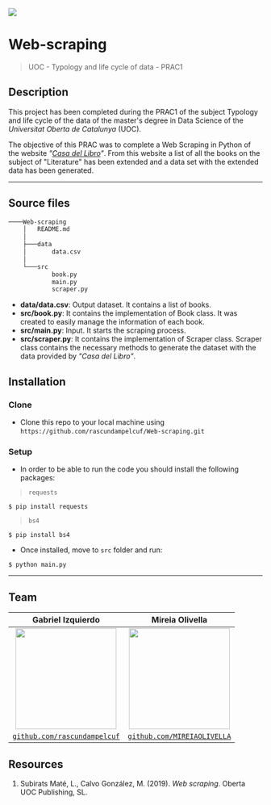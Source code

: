 <a><img src="https://www.rd.com/wp-content/uploads/2017/10/This-Is-How-Long-It-Takes-To-Read-The-Whole-Dictionary_509582812-Billion-Photos_FB-e1574101045824-768x434.jpg"></a>

# Web-scraping
> UOC - Typology and life cycle of data - PRAC1

## Description
This project has been completed during the PRAC1 of the subject Typology and life cycle of the data of the master's degree in Data Science of the *Universitat Oberta de Catalunya* (UOC).

The objective of this PRAC was to complete a Web Scraping in Python of the website *"[Casa del Libro](https://www.casadellibro.com/)"*. From this website a list of all the books on the subject of "Literature" has been extended and a data set with the extended data has been generated.

---

## Source files

```bash
────Web-scraping
    │   README.md
    │
    ├───data
    │       data.csv
    │
    └───src
            book.py
            main.py
            scraper.py
```
- **data/data.csv**: Output dataset. It contains a list of books.
- **src/book.py**: It contains the implementation of Book class. It was created to easily manage the information of each book.
- **src/main.py**: Input. It starts the scraping process.
- **src/scraper.py**: It contains the implementation of Scraper class. Scraper class contains the necessary methods to generate the dataset with the data provided by *"Casa del Libro"*.

## Installation

### Clone

- Clone this repo to your local machine using `https://github.com/rascundampelcuf/Web-scraping.git`

### Setup

- In order to be able to run the code you should install the following packages:
> `requests`
```shell
$ pip install requests
```
> `bs4`
```shell
$ pip install bs4
```

- Once installed, move to `src` folder and run:
```shell
$ python main.py
```

---

## Team

| **Gabriel Izquierdo** | **Mireia Olivella** |
| :---: | :---: |
| [<img src="https://avatars.githubusercontent.com/rascundampelcuf" width="200" height="200">](http://github.com/rascundampelcuf) | [<img src="https://avatars.githubusercontent.com/MIREIAOLIVELLA" width="200" height="200">](http://github.com/MIREIAOLIVELLA) |
| <a href="http://github.com/rascundampelcuf" target="_blank">`github.com/rascundampelcuf`</a> | <a href="http://github.com/MIREIAOLIVELLA" target="_blank">`github.com/MIREIAOLIVELLA`</a> |

## Resources
1. Subirats Maté, L., Calvo González, M. (2019). *Web scraping*. Oberta UOC Publishing, SL.